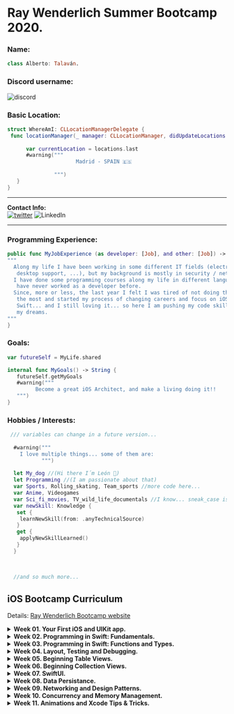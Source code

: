 # Ray Wenderlich Summer Bootcamp 2020.

### Name: 
```Swift
class Alberto: Talaván.
```

### Discord username:  
![discord](https://img.shields.io/badge/-TS:%20Alberto%20Talavan-00ACEE.svg?style=social&logo=discord) 

### Basic Location:  
```Swift
struct WhereAmI: CLLocationManagerDelegate {
 func locationManager(_ manager: CLLocationManager, didUpdateLocations locations: [CLLocation]) { 
 
      var currentLocation = locations.last
      #warning("""
                      Madrid - SPAIN 🇪🇸
                   
               """)
   }
}
 ```
---
 **Contact Info:**  
[![twitter](https://img.shields.io/badge/-@AlbertoTalavan-00ACEE.svg?style=social&logo=twitter)](https://twitter.com/albertotalavan)
![LinkedIn](https://img.shields.io/badge/-@AlbertoTalavan-00ACEE.svg?style=social&logo=linkedin)  

---

### Programming Experience:  
```Swift
public func MyJobExperience (as developer: [Job], and other: [Job]) -> String {
"""
  Along my life I have been working in some different IT fields (electronics,
   desktop support, ...), but my background is mostly in security / networking (SNOC).
  I have done some programming courses along my life in different languajes but I
   have never worked as a developer before.
  Since, more or less, the last year I felt I was tired of not doing the "thing" I love
   the most and started my process of changing careers and focus on iOS development and
   Swift... and I still loving it... so here I am pushing my code skills to achieve
   my dreams.
"""
}
```  

### Goals: 
```Swift
var futureSelf = MyLife.shared

internal func MyGoals() -> String {
   futureSelf.getMyGoals
   #warning("""
         Become a great iOS Architect, and make a living doing it!!
   """)
}
```  

### Hobbies / Interests:  

```Swift
 /// variables can change in a future version...
 
  #warning("""
    I love multiple things... some of them are:
           """)
           
  let My_dog //(Hi there I´m León 🐶)
  let Programming //(I am passionate about that) 
  var Sports, Rolling_skating, Team_sports //more code here...
  var Anime, Videogames
  var Sci_fi_movies, TV_wild_life_documentals //I know... sneak_case is not swifty but here it works
  var newSkill: Knowledge {
   set {
    learnNewSkill(from: .anyTechnicalSource)
   } 
   get {
    applyNewSkillLearned()
   }
  }
  
  
  
  //and so much more...  
 ``` 
 
 ## iOS Bootcamp Curriculum
Details: [Ray Wenderlich Bootcamp website](https://www.raywenderlich.com/10408731-rw-bootcamp)

<details>
<summary><b>Week 01. Your First iOS and UIKit app.</b></summary>

- 📚 Lecture:
    - 📹 [Your first iOS and UIKit app.](https://www.raywenderlich.com/5993-your-first-ios-and-uikit-app)
- 📱 Assignment:
    - [Week 01 homework solution.](https://github.com/AlbertoTalavan/TS_RWbootcamp_2020/tree/master/Week01)

</details>


<details>
<summary><b>Week 02. Programming in Swift: Fundamentals.</b></summary>

- 📚 Lecture:
    - 📹 [Programming in Swift: Fundamentals.](https://www.raywenderlich.com/5539282-programming-in-swift-fundamentals)
- 📱 Assignment:
    - [Week 02 homework solution.](https://github.com/AlbertoTalavan/TS_RWbootcamp_2020/tree/master/Week02)

</details>


<details>
<summary><b>Week 03. Programming in Swift: Functions and Types.</b></summary>

- 📚 Lecture:
    - 📹 [Programming in Swift: Functions and Types.](https://www.raywenderlich.com/5429279-programming-in-swift-functions-and-types)
- 📱 Assignment:
    - [Week 03 homework solution.](https://github.com/AlbertoTalavan/TS_RWbootcamp_2020/tree/master/Week03)

</details>


<details>
<summary><b>Week 04. Layout, Testing and Debugging.</b></summary>

- 📚 Lectures:
    - 📹 [Beginning iOS Debugging.](https://www.raywenderlich.com/4681-beginning-ios-debugging)
    - 📹 [Layout in iOS.](https://www.raywenderlich.com/6849561-layout-in-ios)
- 📚 Article:
    - 📄 [Unit and UI Testing.](https://www.raywenderlich.com/960290-ios-unit-testing-and-ui-testing-tutorial)
- 📱 Assignment:
    - [Week 04 homework solution.](https://github.com/AlbertoTalavan/TS_RWbootcamp_2020/tree/master/Week04)

</details>


<details>
<summary><b>Week 05. Beginning Table Views.</b></summary>

- 📚 Lecture:
    - 📹 [Beginning Table Views.](https://www.raywenderlich.com/5995-beginning-table-views)
- 📱 Assignment:
    - [Week 05 homework solution.](https://github.com/AlbertoTalavan/TS_RWbootcamp_2020/tree/master/Week05)

</details>


<details>
<summary><b>Week 06. Beginning Collection Views.</b></summary>

- 📚 Lecture:
    - 📹 [Beginning Collection Views.](https://www.raywenderlich.com/5429927-beginning-collection-views)
- 📱 Assignment:
    - [Week 06 homework solution.](https://github.com/AlbertoTalavan/TS_RWbootcamp_2020/tree/master/Week06)

</details>


<details>
<summary><b>Week 07. SwiftUI.</b></summary>

- 📚 Lectures:
    - 📹 [Your First iOS and SwiftUI app.](https://www.raywenderlich.com/4919757-your-first-ios-and-swiftui-app)
    - 📹 [Your Second iOS and SwiftUI app.](https://www.raywenderlich.com/5662524-your-second-ios-and-swiftui-app)
    - 📹 [SwiftUI.](https://www.raywenderlich.com/4001741-swiftui)
- 📱 Assignment:
    - [Week 07 homework solution.](https://github.com/AlbertoTalavan/TS_RWbootcamp_2020/tree/master/Week07)

</details>


<details>
<summary><b>Week 08. Data Persistance.</b></summary>

- 📚 Lectures:
    - 📹 [Beginning Core Data.](https://www.raywenderlich.com/7104-beginning-core-data)
    - 📹 [Saving Data in iOS.](https://www.raywenderlich.com/5429634-saving-data-in-ios)
- 📚 Article (from Apple documentation):
    - 📝 [Setting up Core Data with Cloudkit.](https://developer.apple.com/documentation/coredata/mirroring_a_core_data_store_with_cloudkit/setting_up_core_data_with_cloudkit)
- 📚 Extra Articles:
    - 📝 [SOLID Principles Applied to Swift.](https://marcosantadev.com/solid-principles-applied-swift/)
    - 📝 [SOLID Design Principles using Swift (easier to understand).](https://medium.com/ios-expert-series-or-interview-series/solid-design-principle-using-swift-34bb1731cfb3)
- 📱 Assignment:
    - [Week 08 homework solution.](https://github.com/AlbertoTalavan/TS_RWbootcamp_2020/tree/master/Week08)

</details>


<details>
<summary><b>Week 09. Networking and Design Patterns.</b></summary>

- 📚 Lectures:
    - 📹 [Networking with URLSession.](https://www.raywenderlich.com/10376245-networking-with-urlsession)
    - 📹 [Fundamental iOS Design Patterns.](https://www.raywenderlich.com/1941154-fundamental-ios-design-patterns#c-rate)
- 📱 Assignment:
    - [Week 09 homework solution.](https://github.com/AlbertoTalavan/TS_RWbootcamp_2020/tree/master/Week09)

</details>


<details>
<summary><b>Week 10. Concurrency and Memory Management.</b></summary>

- 📚 Lecture:
    - 📹 [iOS Concurrency with GCD and Operations.](https://www.raywenderlich.com/9461083-ios-concurrency-with-gcd-and-operations)
    - 📹 [ARC & Memory Management.](https://www.raywenderlich.com/966538-arc-and-memory-management-in-swift)
- 📚 Extra Lecture:   
    - 📝 [Swift´s Closure capturing mechanics (by: John Sundell).](https://www.swiftbysundell.com/articles/swifts-closure-capturing-mechanics/)
- 📱 Assignment:
    - [Week 10 homework solution.](https://github.com/AlbertoTalavan/TS_RWbootcamp_2020/tree/master/Week10)

</details>


<details>
<summary><b>Week 11. Animations and Xcode Tips & Tricks.</b></summary>

- 📚 Lectures:
    - 📹 [Beginning iOS Animations.](https://www.raywenderlich.com/10523008-beginning-ios-animations)
    - 📹 [Xcode Tips & Tricks.](https://www.raywenderlich.com/3199-xcode-tips-and-tricks)
- 📚 Extra Lectures:
    - 🎥 [Intermediate iOS Animations.](https://www.raywenderlich.com/4226-intermediate-ios-animations)
    - 🎥 [iOS Views and Animations: Learning by Stealing(PRO).](https://www.raywenderlich.com/267496-ios-views-and-animations-learning-by-stealing)
- 📱 Assignment:
    - [Week 11 homework solution.](https://github.com/AlbertoTalavan/TS_RWbootcamp_2020/tree/master/Week11)

</details>

